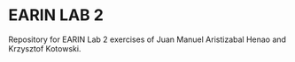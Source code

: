 # EARIN LAB 2
Repository for EARIN Lab 2 exercises of Juan Manuel Aristizabal Henao and Krzysztof Kotowski.
